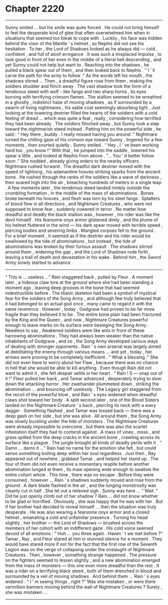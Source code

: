 
# Chapter 2220


---

Sunny smiled ... but his smile was quite forced . He could not bring himself to feel the desperate kind of glee that often overwhelmed him when in situations that seemed too bleak to cope with .
Luckily , his face was hidden behind the visor of the Mantle ’ s helmet , so Nephis did not see his hesitation . To her , the Lord of Shadows looked as he always did — cold , confident , and full of aloof arrogance .
It was such a misplaced impulse , to look good in front of her even in the middle of a literal hell descending , and yet Sunny could not help but want to .
Reaching into the shadows , he pulled a black spear out of them , and then looked back to Nephis .
“ I ’ ll carve the path for the army to follow .”
As the words left his mouth , the shadows stirred ...
Then , a dreadful figure rose from them , making the soldiers shudder and flinch away .
The vast shadow took the form of a tenebrous steed with wolf - like fangs and two sharp horns , its eyes burning with terrifying crimson flames . The stallion seemed to be wreathed in a ghostly , indistinct haze of moving shadows , as if surrounded by a swarm of living nightmares , his sable coat seemingly absorbing light .
Just looking at the towering destrier filled the hearts of the soldiers with a cold feeling of dread ... which was quite a feat , really , considering how terrified they had been already .
The soldiers flinched away , but Sunny took a step toward the nightmarish steed instead . Patting him on the powerful side , he said :
“ Hey there , buddy . I really missed having you around .”
Nightmare turned the chilling gaze of his crimson eye toward Sunny , lingered for a few moments , then snorted quietly .
Sunny smiled .
“ Hey , I ’ ve been working hard too , you know !”
With that , he jumped into the saddle , lowered his spear a little , and looked at Nephis from above .
“... You ’ d better follow soon .”
She nodded , already giving orders to the nearby officers .
Nightmare rushed forward .
The dreadful dark destrier moved with the speed of lightning , his adamantine hooves striking sparks from the ancient bone . He rushed through the ranks of the soldiers like a wave of darkness , then soared high into the air , breaching hundreds of meters in a single leap .
A few moments later , the tenebrous steed landed nimbly outside the crumbling formation , in the middle of the mass of abominations . Bones broke beneath his hooves , and flesh was torn by his steel fangs .
Splatters of blood flew in all directions , and Nightmare Creatures , who were not supposed to know fear , suddenly cowered in terror .
No matter how dreadful and deadly the black stallion was , however , his rider was like the devil himself . His fearsome onyx armor glistened dimly , and the plume of his helmet fluttered in the wind — his dark spear moved with terrible speed , piercing bodies and severing limbs . Mangled corpses fell to the ground .
For a brief moment , it seemed as if the destrier and his rider would be swallowed by the tide of abominations , but instead , the tide of abominations was broken by their furious assault . The shadows stirred around them , widening the gap , and the Lord of Shadows rode forth , leaving a trail of death and devastation in his wake .
Behind him , the Sword Army slowly started to advance .
***
“ This is ... useless ...”
Rain staggered back , pulled by Fleur . A moment later , a hideous claw tore at the ground where she had been standing a moment ago , leaving deep grooves in the bone that had seemed indestructible before .
The titanic skeleton had been a symbol of mystical fear for the soldiers of the Song Army , and although few truly believed that it had belonged to an actual god once , many came to regard it with the same reverence . However , today , Godgrave had proven to be far more fragile than they believed it to be .
The entire bone plain had been fractured by the King and the Queen , and now , Nightmare Creatures powerful enough to leave marks on its surface were besieging the Song Army .
Needless to say , Awakened soldiers were like ants in front of these harrowing abominations .
They had always been weaker than the native inhabitants of Godgrave , and so , the Song Army developed various ways of dealing with stronger opponents . Rain ’ s own arsenal was largely aimed at debilitating the enemy through various means ... and yet , today , her arrows were proving to be completely inefficient .
“ What a blessing .”
She did not even have to worry about her Flaw , because there was no chance in hell that she would be able to kill anything .
Even though Rain did not want to admit it , she felt despair settle in her heart .
“ Rain ! S — snap out of it !”
Fleur pulled her back , and Tamar advanced , desperately trying to slow down the attacking horror . Her zweihander plummeted down , striking the abomination ... and bouncing off uselessly . The Legacy girl staggered from the recoil of the powerful blow , and Rain ’ s eyes widened when dreadful claws shot toward her body .
A split second later , one of the Blood Sisters landed on the Nightmare Creature ’ s back , piercing its neck with a wavy dagger . Something flashed , and Tamar was tossed back — there was a deep gash on her side , but she was alive .
All around them , the Song Army was slowly buckling under the tide of monsters . The Nightmare Creatures were already impossible to overcome , but there was also the scarlet infestation itself they had to contend against . A mass of vines , moss , and grass spilled from the deep cracks in the ancient bone , crawling across its surface like a plague .
The jungle brought all kinds of deadly perils with it .
“ Damn ... damn it ...”
Rain had no name for the emotion she felt , but could sense something boiling deep within her soul regardless .
Just then , Ray appeared out of nowhere , grabbed Tamar , and helped her stand up . The four of them did not even receive a momentary respite before another abomination lunged at them , its maw opening wide enough to swallow the entire cohort whole .
This time , there was no escape .
Before they were consumed , however ...
Rain ’ s shadows suddenly moved and rose from the ground . A dark blade flashed in the air , and the lunging monstrosity was cleanly cut in half .
She let out a relieved sigh . Sunny was here ...
“ Wait .”
Did he just openly climb out of her shadow ?
Rain ... did not know whether to be glad or horrified .
Obviously , she was happy that he was with her . But if her brother had decided to reveal himself ... then the situation was truly desperate .
He was also wearing a fearsome onyx armor and a closed helmet , emanating a cold and unfamiliar presence .
Turning his head slightly , her brother — the Lord of Shadows — brushed across the members of her cohort with an indifferent gaze . His cold voice seemed devoid of all emotions :
“ Huh ... you three again . Haven ’ t we met before ?”
Tamar , Ray , and Fleur stared at him in stunned silence for a moment .
They would have stared more if not for the fact that the first row of the Seventh Legion was on the verge of collapsing under the onslaught of Nightmare Creatures .
Then , however , something strange happened .
The pressure on the fighters seemed to lessen slightly , and a new abomination emerged from the mass of monsters — this one even more dreadful than the rest .
It was a rider on a terrifying black steed , both of them drenched in blood and surrounded by a veil of moving shadows .
And behind them ...
Rain ’ s eyes widened .
“ I ’ m seeing things , right ?”
Was she mistaken , or were there vermillion banners moving behind the wall of Nightmare Creatures ?
Surely , she was mistaken ...

---

